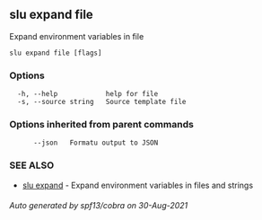 ## slu expand file

Expand environment variables in file

```
slu expand file [flags]
```

### Options

```
  -h, --help            help for file
  -s, --source string   Source template file
```

### Options inherited from parent commands

```
      --json   Formatu output to JSON
```

### SEE ALSO

* [slu expand](slu_expand.md)	 - Expand environment variables in files and strings

###### Auto generated by spf13/cobra on 30-Aug-2021
